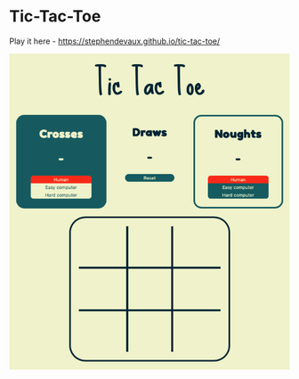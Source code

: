 # Tic-Tac-Toe

Play it here - https://stephendevaux.github.io/tic-tac-toe/


![alt text](https://raw.githubusercontent.com/StephenDeVaux/tic-tac-toe/master/images/Screen%20Shot%202020-10-02%20at%2010.09.37%20am.png "Logo Title Text 1")
